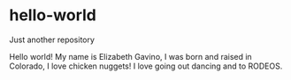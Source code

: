 # hello-world
Just another repository 

Hello world!
My name is Elizabeth Gavino,
I was born and raised in Colorado, I love chicken nuggets!
I love going out dancing and to RODEOS. 
